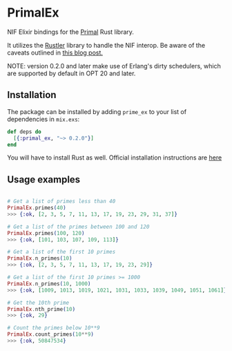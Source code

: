 # PrimalEx

NIF Elixir bindings for the [Primal](https://github.com/huonw/primal) Rust library.

It utilizes the [Rustler](https://github.com/hansihe/rustler) library to handle the NIF interop. Be aware of the caveats outlined in [this blog post.](http://hansihe.com/2017/02/05/rustler-safe-erlang-elixir-nifs-in-rust.html)

NOTE: version 0.2.0 and later make use of Erlang's dirty schedulers, which are supported by default in OPT 20 and later.

## Installation
The package can be installed
by adding `prime_ex` to your list of dependencies in `mix.exs`:

```elixir
def deps do
  [{:primal_ex, "~> 0.2.0"}]
end
```

You will have to install Rust as well. Official installation instructions are [here](https://www.rust-lang.org/en-US/install.html)

## Usage examples

```elixir

# Get a list of primes less than 40
PrimalEx.primes(40)
>>> {:ok, [2, 3, 5, 7, 11, 13, 17, 19, 23, 29, 31, 37]}

# Get a list of the primes between 100 and 120
PrimalEx.primes(100, 120)
>>> {:ok, [101, 103, 107, 109, 113]}

# Get a list of the first 10 primes
PrimalEx.n_primes(10)
>>> {:ok, [2, 3, 5, 7, 11, 13, 17, 19, 23, 29]}

# Get a list of the first 10 primes >= 1000
PrimalEx.n_primes(10, 1000)
>>> {:ok, [1009, 1013, 1019, 1021, 1031, 1033, 1039, 1049, 1051, 1061]}

# Get the 10th prime
PrimalEx.nth_prime(10)
>>> {:ok, 29}

# Count the primes below 10**9
PrimalEx.count_primes(10**9)
>>> {:ok, 50847534}


```


